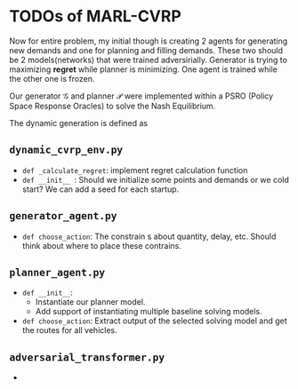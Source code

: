 # TODOs of MARL-CVRP

Now for entire problem, my initial though is creating 2 agents for generating new demands and one for planning and filling demands. These two should be 2 models(networks) that were trained adversirially. Generator is trying to maximizing **regret** while planner is minimizing. One agent is trained while the other one is frozen. 

Our generator $\mathcal{G}$ and planner $\mathcal{P}$ were implemented within a PSRO (Policy Space Response Oracles) to solve the Nash Equilibrium.

The dynamic generation is defined as 

## `dynamic_cvrp_env.py`
- `def _calculate_regret`: implement regret calculation function
- `def __init__ `: Should we initialize some points and demands or we cold start? We can add a seed for each startup.

## `generator_agent.py`
- `def choose_action`: The constrain s about quantity, delay, etc. Should think about where to place these contrains.

## `planner_agent.py`
- `def __init__`: 
    - Instantiate our planner model.
    - Add support of instantiating multiple baseline solving models.
- `def choose_action`: Extract output of the selected solving model and get the routes for all vehicles.

## `adversarial_transformer.py`
- 
